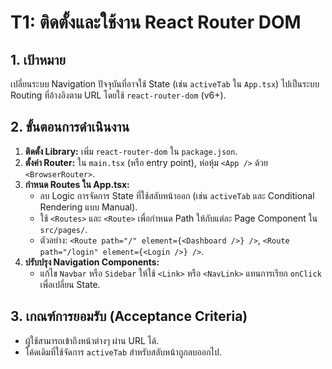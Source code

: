 
# T1: ติดตั้งและใช้งาน React Router DOM

## 1. เป้าหมาย
เปลี่ยนระบบ Navigation ปัจจุบันที่อาจใช้ State (เช่น `activeTab` ใน `App.tsx`) ไปเป็นระบบ Routing ที่อ้างอิงตาม URL โดยใช้ `react-router-dom` (v6+).

## 2. ขั้นตอนการดำเนินงาน
1.  **ติดตั้ง Library:** เพิ่ม `react-router-dom` ใน `package.json`.
2.  **ตั้งค่า Router:** ใน `main.tsx` (หรือ entry point), ห่อหุ้ม `<App />` ด้วย `<BrowserRouter>`.
3.  **กำหนด Routes ใน App.tsx:**
    *   ลบ Logic การจัดการ State ที่ใช้สลับหน้าออก (เช่น `activeTab` และ Conditional Rendering แบบ Manual).
    *   ใช้ `<Routes>` และ `<Route>` เพื่อกำหนด Path ให้กับแต่ละ Page Component ใน `src/pages/`.
    *   ตัวอย่าง: `<Route path="/" element={<Dashboard />} />`, `<Route path="/login" element={<Login />} />`.
4.  **ปรับปรุง Navigation Components:**
    *   แก้ไข `Navbar` หรือ `Sidebar` ให้ใช้ `<Link>` หรือ `<NavLink>` แทนการเรียก `onClick` เพื่อเปลี่ยน State.

## 3. เกณฑ์การยอมรับ (Acceptance Criteria)
*   ผู้ใช้สามารถเข้าถึงหน้าต่างๆ ผ่าน URL ได้.
*   โค้ดเดิมที่ใช้จัดการ `activeTab` สำหรับสลับหน้าถูกลบออกไป.
